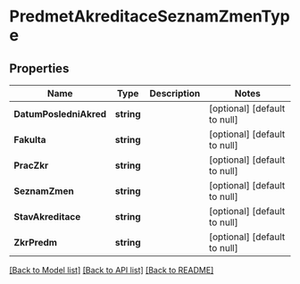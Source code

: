 # PredmetAkreditaceSeznamZmenType

## Properties
Name | Type | Description | Notes
------------ | ------------- | ------------- | -------------
**DatumPosledniAkred** | **string** |  | [optional] [default to null]
**Fakulta** | **string** |  | [optional] [default to null]
**PracZkr** | **string** |  | [optional] [default to null]
**SeznamZmen** | **string** |  | [optional] [default to null]
**StavAkreditace** | **string** |  | [optional] [default to null]
**ZkrPredm** | **string** |  | [optional] [default to null]

[[Back to Model list]](../README.md#documentation-for-models) [[Back to API list]](../README.md#documentation-for-api-endpoints) [[Back to README]](../README.md)

